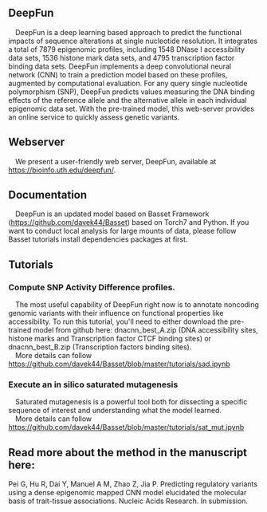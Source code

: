 ## DeepFun
&#8194;&#8194;DeepFun is a deep learning based approach to predict the functional impacts of sequence alterations at single nucleotide resolution. It integrates a total of 7879 epigenomic profiles, including 1548 DNase I accessibility data sets, 1536 histone mark data sets, and 4795 transcription factor binding data sets. DeepFun implements a deep convolutional neural network (CNN) to train a prediction model based on these profiles, augmented by computational evaluation. For any query single nucleotide polymorphism (SNP), DeepFun predicts values measuring the DNA binding effects of the reference allele and the alternative allele in each individual epigenomic data set. With the pre-trained model, this web-server provides an online service to quickly assess genetic variants.

## Webserver
&#8194;&#8194;We present a user-friendly web server, DeepFun, available at https://bioinfo.uth.edu/deepfun/.

## Documentation
&#8194;&#8194;DeepFun is an updated model based on Basset Framework (https://github.com/davek44/Basset) based on Torch7 and Python. If you want to conduct local analysis for large mounts of data, please follow Basset tutorials install dependencies packages at first.  

## Tutorials
### Compute SNP Activity Difference profiles.
&#8194;&#8194;The most useful capability of DeepFun right now is to annotate noncoding genomic variants with their influence on functional properties like accessibility.
To run this tutorial, you'll need to either download the pre-trained model from github here: dnacnn_best_A.zip (DNA accessibility sites, histone marks and Transcription factor CTCF binding sites) or dnacnn_best_B.zip (Transcription factors binding sites).  
&#8194;&#8194;More details can follow https://github.com/davek44/Basset/blob/master/tutorials/sad.ipynb

### Execute an in silico saturated mutagenesis
&#8194;&#8194;Saturated mutagenesis is a powerful tool both for dissecting a specific sequence of interest and understanding what the model learned.  
&#8194;&#8194;More details can follow https://github.com/davek44/Basset/blob/master/tutorials/sat_mut.ipynb

## Read more about the method in the manuscript here:
Pei G, Hu R, Dai Y, Manuel A M, Zhao Z, Jia P. Predicting regulatory variants using a dense epigenomic mapped CNN model elucidated the molecular basis of trait-tissue associations. Nucleic Acids Research. In submission.
